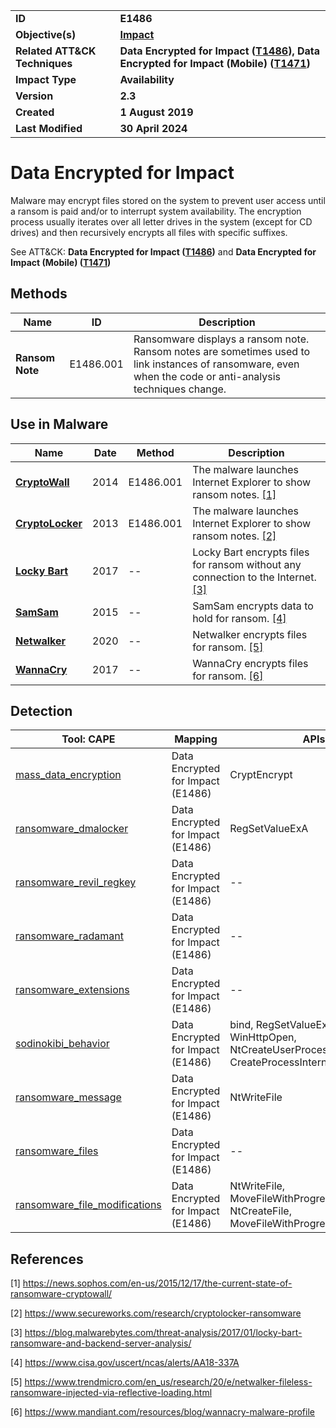 <table>
<tr>
<td><b>ID</b></td>
<td><b>E1486</b></td>
</tr>
<tr>
<td><b>Objective(s)</b></td>
<td><b><a href="../impact">Impact</a></b></td>
</tr>
<tr>
<td><b>Related ATT&CK Techniques</b></td>
<td><b>Data Encrypted for Impact (<a href="https://attack.mitre.org/techniques/T1486/">T1486</a>), Data Encrypted for Impact (Mobile) (<a href="https://attack.mitre.org/techniques/T1471/">T1471</a>) </b></td>
</tr>
<tr>
<td><b>Impact Type</b></td>
<td><b>Availability</b></td>
</tr>
<tr>
<td><b>Version</b></td>
<td><b>2.3</b></td>
</tr>
<tr>
<td><b>Created</b></td>
<td><b>1 August 2019</b></td>
</tr>
<tr>
<td><b>Last Modified</b></td>
<td><b>30 April 2024</b></td>
</tr>
</table>


# Data Encrypted for Impact 

Malware may encrypt files stored on the system to prevent user access until a ransom is paid and/or to interrupt system availability. The encryption process usually iterates over all letter drives in the system (except for CD drives) and then recursively encrypts all files with specific suffixes.

See ATT&CK: **Data Encrypted for Impact ([T1486](https://attack.mitre.org/techniques/T1486/))** and **Data Encrypted for Impact (Mobile) ([T1471](https://attack.mitre.org/techniques/T1471/))**

## Methods

|Name|ID|Description|
|---|---|---|
|**Ransom Note**|E1486.001|Ransomware displays a ransom note. Ransom notes are sometimes used to link instances of ransomware, even when the code or anti-analysis techniques change.|

## Use in Malware

|Name|Date|Method|Description|
|---|---|---|---|
|[**CryptoWall**](../xample-malware/cryptowall.md)|2014|E1486.001|The malware launches Internet Explorer to show ransom notes. [[1]](#1)|
|[**CryptoLocker**](../xample-malware/cryptolocker.md)|2013|E1486.001|The malware launches Internet Explorer to show ransom notes. [[2]](#2)|
|[**Locky Bart**](../xample-malware/locky-bart.md)|2017|--|Locky Bart encrypts files for ransom without any connection to the Internet. [[3]](#3)|
|[**SamSam**](../xample-malware/samsam.md)|2015|--|SamSam encrypts data to hold for ransom. [[4]](#4)|
|[**Netwalker**](../xample-malware/netwalker.md)|2020|--|Netwalker encrypts files for ransom. [[5]](#5)|
|[**WannaCry**](../xample-malware/wannacry.md)|2017|--|WannaCry encrypts files for ransom. [[6]](#6)|

## Detection

|Tool: CAPE|Mapping|APIs|
|---|---|---|
|[mass_data_encryption](https://github.com/CAPESandbox/community/tree/master/modules/signatures/windows/ransomware_crypto.py)|Data Encrypted for Impact  (E1486)|CryptEncrypt|
|[ransomware_dmalocker](https://github.com/CAPESandbox/community/tree/master/modules/signatures/windows/ransomware_dmalocker.py)|Data Encrypted for Impact  (E1486)|RegSetValueExA|
|[ransomware_revil_regkey](https://github.com/CAPESandbox/community/tree/master/modules/signatures/windows/ransomware_revil_regkey.py)|Data Encrypted for Impact  (E1486)|--|
|[ransomware_radamant](https://github.com/CAPESandbox/community/tree/master/modules/signatures/windows/ransomware_radamant.py)|Data Encrypted for Impact  (E1486)|--|
|[ransomware_extensions](https://github.com/CAPESandbox/community/tree/master/modules/signatures/windows/ransomware_fileextensions.py)|Data Encrypted for Impact  (E1486)|--|
|[sodinokibi_behavior](https://github.com/CAPESandbox/community/tree/master/modules/signatures/windows/ransomware_sodinokibi.py)|Data Encrypted for Impact  (E1486)|bind, RegSetValueExW, WinHttpOpen, NtCreateUserProcess, CreateProcessInternalW|
|[ransomware_message](https://github.com/CAPESandbox/community/tree/master/modules/signatures/windows/ransomware_message.py)|Data Encrypted for Impact  (E1486)|NtWriteFile|
|[ransomware_files](https://github.com/CAPESandbox/community/tree/master/modules/signatures/windows/ransomware_files.py)|Data Encrypted for Impact  (E1486)|--|
|[ransomware_file_modifications](https://github.com/CAPESandbox/community/tree/master/modules/signatures/windows/ransomware_filemodifications.py)|Data Encrypted for Impact  (E1486)|NtWriteFile, MoveFileWithProgressW, NtCreateFile, MoveFileWithProgressTransactedW|

## References

<a name="1">[1]</a> https://news.sophos.com/en-us/2015/12/17/the-current-state-of-ransomware-cryptowall/

<a name="2">[2]</a> https://www.secureworks.com/research/cryptolocker-ransomware

<a name="3">[3]</a> https://blog.malwarebytes.com/threat-analysis/2017/01/locky-bart-ransomware-and-backend-server-analysis/

<a name="4">[4]</a> https://www.cisa.gov/uscert/ncas/alerts/AA18-337A

<a name="5">[5]</a> https://www.trendmicro.com/en_us/research/20/e/netwalker-fileless-ransomware-injected-via-reflective-loading.html

<a name="6">[6]</a> https://www.mandiant.com/resources/blog/wannacry-malware-profile

